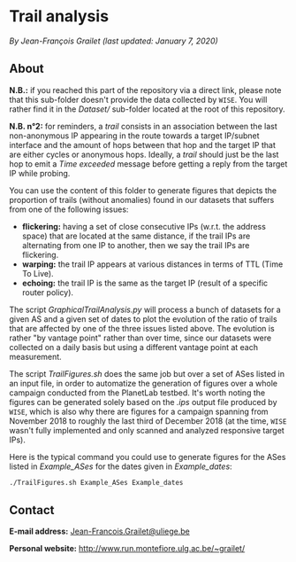 # Trail analysis

*By Jean-François Grailet (last updated: January 7, 2020)*

## About

**N.B.:** if you reached this part of the repository via a direct link, please note that this 
sub-folder doesn't provide the data collected by `WISE`. You will rather find it in the 
*Dataset/* sub-folder located at the root of this repository.

**N.B. n°2:** for reminders, a _trail_ consists in an association between the last non-anonymous 
IP appearing in the route towards a target IP/subnet interface and the amount of hops between that 
hop and the target IP that are either cycles or anonymous hops. Ideally, a _trail_ should just be 
the last hop to emit a _Time exceeded_ message before getting a reply from the target IP while 
probing.

You can use the content of this folder to generate figures that depicts the proportion of trails 
(without anomalies) found in our datasets that suffers from one of the following issues:

* **flickering:** having a set of close consecutive IPs (w.r.t. the address space) that are 
  located at the same distance, if the trail IPs are alternating from one IP to another, then we 
  say the trail IPs are flickering.
* **warping:** the trail IP appears at various distances in terms of TTL (Time To Live).
* **echoing:** the trail IP is the same as the target IP (result of a specific router policy).

The script *GraphicalTrailAnalysis.py* will process a bunch of datasets for a given AS and a given 
set of dates to plot the evolution of the ratio of trails that are affected by one of the three 
issues listed above. The evolution is rather "by vantage point" rather than over time, since our 
datasets were collected on a daily basis but using a different vantage point at each measurement.

The script _TrailFigures.sh_ does the same job but over a set of ASes listed in an input file, in 
order to automatize the generation of figures over a whole campaign conducted from the PlanetLab 
testbed. It's worth noting the figures can be generated solely based on the _.ips_ output file 
produced by `WISE`, which is also why there are figures for a campaign spanning from November 2018 
to roughly the last third of December 2018 (at the time, `WISE` wasn't fully implemented and only 
scanned and analyzed responsive target IPs).

Here is the typical command you could use to generate figures for the ASes listed in 
_Example\_ASes_ for the dates given in _Example\_dates_:

```sh
./TrailFigures.sh Example_ASes Example_dates
```

## Contact

**E-mail address:** Jean-Francois.Grailet@uliege.be

**Personal website:** http://www.run.montefiore.ulg.ac.be/~grailet/
